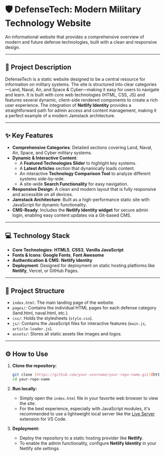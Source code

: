 # 🛡️ DefenseTech: Modern Military Technology Website

An informational website that provides a comprehensive overview of modern and future defense technologies, built with a clean and responsive design.

---

## 🚀 Project Description

DefenseTech is a static website designed to be a central resource for information on military systems. The site is structured into clear categories—Land, Naval, Air, and Space & Cyber—making it easy for users to navigate and learn. It is built with core web technologies (HTML, CSS, JS) and features several dynamic, client-side rendered components to create a rich user experience. The integration of **Netlify Identity** provides a straightforward path for admin access and content management, making it a perfect example of a modern Jamstack architecture.

---

## ✨ Key Features

* **Comprehensive Categories**: Detailed sections covering Land, Naval, Air, Space, and Cyber military systems.
* **Dynamic & Interactive Content**:
    * A **Featured Technologies Slider** to highlight key systems.
    * A **Latest Articles** section that dynamically loads content.
    * An interactive **Technology Comparison Tool** to analyze different systems side-by-side.
    * A site-wide **Search Functionality** for easy navigation.
* **Responsive Design**: A clean and modern layout that is fully responsive and accessible on all devices.
* **Jamstack Architecture**: Built as a high-performance static site with JavaScript for dynamic functionality.
* **CMS-Ready**: Includes the **Netlify Identity widget** for secure admin login, enabling easy content updates via a Git-based CMS.

---

## 💻 Technology Stack

* **Core Technologies**: **HTML5**, **CSS3**, **Vanilla JavaScript**
* **Fonts & Icons**: **Google Fonts**, **Font Awesome**
* **Authentication & CMS**: **Netlify Identity**
* **Deployment**: Designed for deployment on static hosting platforms like **Netlify**, Vercel, or GitHub Pages.

---

## 📁 Project Structure

* `index.html`: The main landing page of the website.
* `pages/`: Contains the individual HTML pages for each defense category (land.html, naval.html, etc.).
* `css/`: Holds the stylesheets (`style.css`).
* `js/`: Contains the JavaScript files for interactive features (`main.js`, `article-loader.js`).
* `assets/`: Stores all static assets like images and logos.

---

## ⚙️ How to Use

1.  **Clone the repository:**
    ```bash
    git clone [https://github.com/your-username/your-repo-name.git](https://github.com/your-username/your-repo-name.git)
    cd your-repo-name
    ```
2.  **Run locally:**
    * Simply open the `index.html` file in your favorite web browser to view the site.
    * For the best experience, especially with JavaScript modules, it's recommended to use a lightweight local server like the [Live Server](https://marketplace.visualstudio.com/items?itemName=ritwickdey.LiveServer) extension for VS Code.

3.  **Deployment:**
    * Deploy the repository to a static hosting provider like **Netlify**.
    * To enable the admin functionality, configure **Netlify Identity** in your Netlify site settings.
